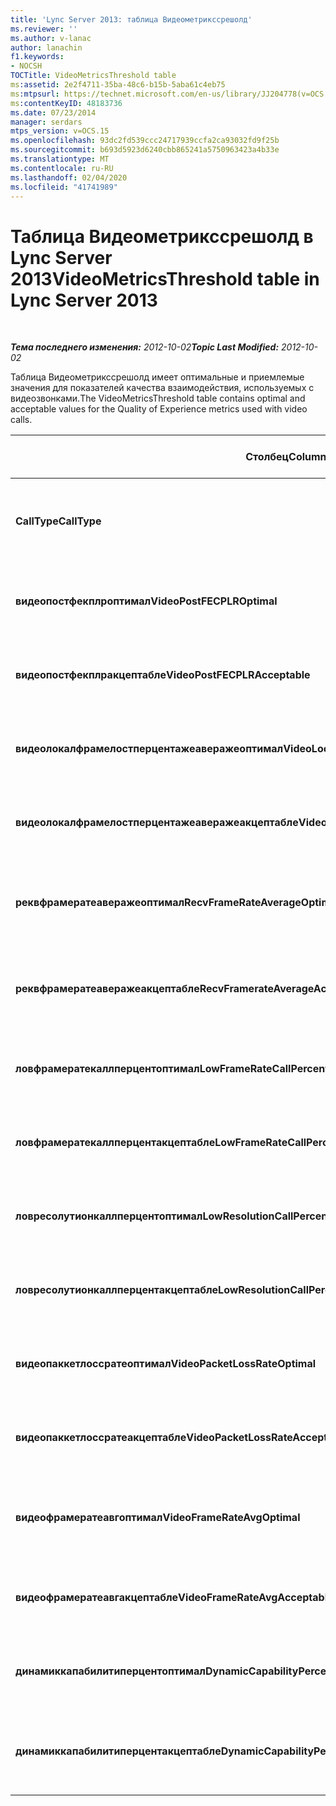 ```yaml
---
title: 'Lync Server 2013: таблица Видеометрикссрешолд'
ms.reviewer: ''
ms.author: v-lanac
author: lanachin
f1.keywords:
- NOCSH
TOCTitle: VideoMetricsThreshold table
ms:assetid: 2e2f4711-35ba-48c6-b15b-5aba61c4eb75
ms:mtpsurl: https://technet.microsoft.com/en-us/library/JJ204778(v=OCS.15)
ms:contentKeyID: 48183736
ms.date: 07/23/2014
manager: serdars
mtps_version: v=OCS.15
ms.openlocfilehash: 93dc2fd539ccc24717939ccfa2ca93032fd9f25b
ms.sourcegitcommit: b693d5923d6240cbb865241a5750963423a4b33e
ms.translationtype: MT
ms.contentlocale: ru-RU
ms.lasthandoff: 02/04/2020
ms.locfileid: "41741989"
---
```

<div data-xmlns="http://www.w3.org/1999/xhtml">

<div class="topic" data-xmlns="http://www.w3.org/1999/xhtml" data-msxsl="urn:schemas-microsoft-com:xslt" data-cs="http://msdn.microsoft.com/en-us/">

<div data-asp="http://msdn2.microsoft.com/asp">

# <a name="videometricsthreshold-table-in-lync-server-2013"></a><span data-ttu-id="74419-102">Таблица Видеометрикссрешолд в Lync Server 2013</span><span class="sxs-lookup"><span data-stu-id="74419-102">VideoMetricsThreshold table in Lync Server 2013</span></span>

</div>

<div id="mainSection">

<div id="mainBody">

<span> </span>

<span data-ttu-id="74419-103">_**Тема последнего изменения:** 2012-10-02_</span><span class="sxs-lookup"><span data-stu-id="74419-103">_**Topic Last Modified:** 2012-10-02_</span></span>

<span data-ttu-id="74419-104">Таблица Видеометрикссрешолд имеет оптимальные и приемлемые значения для показателей качества взаимодействия, используемых с видеозвонками.</span><span class="sxs-lookup"><span data-stu-id="74419-104">The VideoMetricsThreshold table contains optimal and acceptable values for the Quality of Experience metrics used with video calls.</span></span>


<table>
<colgroup>
<col style="width: 25%" />
<col style="width: 25%" />
<col style="width: 25%" />
<col style="width: 25%" />
</colgroup>
<thead>
<tr class="header">
<th><span data-ttu-id="74419-105"><strong>Столбец</strong></span><span class="sxs-lookup"><span data-stu-id="74419-105"><strong>Column</strong></span></span></th>
<th><span data-ttu-id="74419-106"><strong>Тип данных</strong></span><span class="sxs-lookup"><span data-stu-id="74419-106"><strong>Data Type</strong></span></span></th>
<th><span data-ttu-id="74419-107"><strong>Ключ/индекс</strong></span><span class="sxs-lookup"><span data-stu-id="74419-107"><strong>Key/Index</strong></span></span></th>
<th><span data-ttu-id="74419-108"><strong>Сведения</strong></span><span class="sxs-lookup"><span data-stu-id="74419-108"><strong>Details</strong></span></span></th>
</tr>
</thead>
<tbody>
<tr class="odd">
<td><p><span data-ttu-id="74419-109"><strong>CallType</strong></span><span class="sxs-lookup"><span data-stu-id="74419-109"><strong>CallType</strong></span></span></p></td>
<td><p><span data-ttu-id="74419-110">целое</span><span class="sxs-lookup"><span data-stu-id="74419-110">int</span></span></p></td>
<td><p><span data-ttu-id="74419-111">Primary</span><span class="sxs-lookup"><span data-stu-id="74419-111">Primary</span></span></p></td>
<td><p><span data-ttu-id="74419-112">Тип размещенного звонка.</span><span class="sxs-lookup"><span data-stu-id="74419-112">Type of call that was placed.</span></span></p></td>
</tr>
<tr class="even">
<td><p><span data-ttu-id="74419-113"><strong>видеопостфекплроптимал</strong></span><span class="sxs-lookup"><span data-stu-id="74419-113"><strong>VideoPostFECPLROptimal</strong></span></span></p></td>
<td><p><span data-ttu-id="74419-114">десятичное число (5; 2)</span><span class="sxs-lookup"><span data-stu-id="74419-114">decimal(5,2)</span></span></p></td>
<td></td>
<td><p><span data-ttu-id="74419-115">Значение по умолчанию — 0,05.</span><span class="sxs-lookup"><span data-stu-id="74419-115">The default value is 0.05.</span></span></p></td>
</tr>
<tr class="odd">
<td><p><span data-ttu-id="74419-116"><strong>видеопостфекплракцептабле</strong></span><span class="sxs-lookup"><span data-stu-id="74419-116"><strong>VideoPostFECPLRAcceptable</strong></span></span></p></td>
<td><p><span data-ttu-id="74419-117">десятичное число (5; 2)</span><span class="sxs-lookup"><span data-stu-id="74419-117">decimal(5,2)</span></span></p></td>
<td></td>
<td><p><span data-ttu-id="74419-118">Значение по умолчанию — 0,10.</span><span class="sxs-lookup"><span data-stu-id="74419-118">The default value is 0.10.</span></span></p></td>
</tr>
<tr class="even">
<td><p><span data-ttu-id="74419-119"><strong>видеолокалфрамелостперцентажеаверажеоптимал</strong></span><span class="sxs-lookup"><span data-stu-id="74419-119"><strong>VideoLocalFrameLostPercentageAverageOptimal</strong></span></span></p></td>
<td><p><span data-ttu-id="74419-120">десятичное число (5; 2)</span><span class="sxs-lookup"><span data-stu-id="74419-120">decimal(5,2)</span></span></p></td>
<td></td>
<td><p><span data-ttu-id="74419-121">Значение по умолчанию — 5,0.</span><span class="sxs-lookup"><span data-stu-id="74419-121">The default value is 5.0.</span></span></p></td>
</tr>
<tr class="odd">
<td><p><span data-ttu-id="74419-122"><strong>видеолокалфрамелостперцентажеаверажеакцептабле</strong></span><span class="sxs-lookup"><span data-stu-id="74419-122"><strong>VideoLocalFrameLostPercentageAverageAcceptable</strong></span></span></p></td>
<td><p><span data-ttu-id="74419-123">десятичное число (5; 2)</span><span class="sxs-lookup"><span data-stu-id="74419-123">decimal(5,2)</span></span></p></td>
<td></td>
<td><p><span data-ttu-id="74419-124">Значение по умолчанию — 10,0.</span><span class="sxs-lookup"><span data-stu-id="74419-124">The default value is 10.0.</span></span></p></td>
</tr>
<tr class="even">
<td><p><span data-ttu-id="74419-125"><strong>реквфрамератеаверажеоптимал</strong></span><span class="sxs-lookup"><span data-stu-id="74419-125"><strong>RecvFrameRateAverageOptimal</strong></span></span></p></td>
<td><p><span data-ttu-id="74419-126">десятичное число (9; 4)</span><span class="sxs-lookup"><span data-stu-id="74419-126">decimal(9,4)</span></span></p></td>
<td></td>
<td><p><span data-ttu-id="74419-127">Значение по умолчанию — 12,0000.</span><span class="sxs-lookup"><span data-stu-id="74419-127">The default value is 12.0000.</span></span></p></td>
</tr>
<tr class="odd">
<td><p><span data-ttu-id="74419-128"><strong>реквфрамератеаверажеакцептабле</strong></span><span class="sxs-lookup"><span data-stu-id="74419-128"><strong>RecvFramerateAverageAcceptable</strong></span></span></p></td>
<td><p><span data-ttu-id="74419-129">десятичное число (9; 4)</span><span class="sxs-lookup"><span data-stu-id="74419-129">decimal(9,4)</span></span></p></td>
<td></td>
<td><p><span data-ttu-id="74419-130">Значение по умолчанию — 7,0000.</span><span class="sxs-lookup"><span data-stu-id="74419-130">The default value is 7.0000.</span></span></p></td>
</tr>
<tr class="even">
<td><p><span data-ttu-id="74419-131"><strong>ловфрамератекаллперцентоптимал</strong></span><span class="sxs-lookup"><span data-stu-id="74419-131"><strong>LowFrameRateCallPercentOptimal</strong></span></span></p></td>
<td><p><span data-ttu-id="74419-132">десятичное число (5; 2)</span><span class="sxs-lookup"><span data-stu-id="74419-132">decimal(5,2)</span></span></p></td>
<td></td>
<td><p><span data-ttu-id="74419-133">Значение по умолчанию — 5,0.</span><span class="sxs-lookup"><span data-stu-id="74419-133">The default value is 5.0.</span></span></p></td>
</tr>
<tr class="odd">
<td><p><span data-ttu-id="74419-134"><strong>ловфрамератекаллперцентакцептабле</strong></span><span class="sxs-lookup"><span data-stu-id="74419-134"><strong>LowFrameRateCallPercentAcceptable</strong></span></span></p></td>
<td><p><span data-ttu-id="74419-135">десятичное число (5; 2)</span><span class="sxs-lookup"><span data-stu-id="74419-135">decimal(5,2)</span></span></p></td>
<td></td>
<td><p><span data-ttu-id="74419-136">Значение по умолчанию — 10.0/</span><span class="sxs-lookup"><span data-stu-id="74419-136">The default value is 10.0/</span></span></p></td>
</tr>
<tr class="even">
<td><p><span data-ttu-id="74419-137"><strong>ловресолутионкаллперцентоптимал</strong></span><span class="sxs-lookup"><span data-stu-id="74419-137"><strong>LowResolutionCallPercentOptimal</strong></span></span></p></td>
<td><p><span data-ttu-id="74419-138">десятичное число (5; 2)</span><span class="sxs-lookup"><span data-stu-id="74419-138">decimal(5,2)</span></span></p></td>
<td></td>
<td><p><span data-ttu-id="74419-139">Значение по умолчанию — 5,0.</span><span class="sxs-lookup"><span data-stu-id="74419-139">The default value is 5.0.</span></span></p></td>
</tr>
<tr class="odd">
<td><p><span data-ttu-id="74419-140"><strong>ловресолутионкаллперцентакцептабле</strong></span><span class="sxs-lookup"><span data-stu-id="74419-140"><strong>LowResolutionCallPercentAcceptable</strong></span></span></p></td>
<td><p><span data-ttu-id="74419-141">десятичное число (5; 2)</span><span class="sxs-lookup"><span data-stu-id="74419-141">decimal(5,2)</span></span></p></td>
<td></td>
<td><p><span data-ttu-id="74419-142">Значение по умолчанию — 10,0.</span><span class="sxs-lookup"><span data-stu-id="74419-142">The default value is 10.0.</span></span></p></td>
</tr>
<tr class="even">
<td><p><span data-ttu-id="74419-143"><strong>видеопаккетлоссратеоптимал</strong></span><span class="sxs-lookup"><span data-stu-id="74419-143"><strong>VideoPacketLossRateOptimal</strong></span></span></p></td>
<td><p><span data-ttu-id="74419-144">фоат</span><span class="sxs-lookup"><span data-stu-id="74419-144">foat</span></span></p></td>
<td></td>
<td><p><span data-ttu-id="74419-145">Значение по умолчанию — 0,05.</span><span class="sxs-lookup"><span data-stu-id="74419-145">The default value is 0.05.</span></span></p></td>
</tr>
<tr class="odd">
<td><p><span data-ttu-id="74419-146"><strong>видеопаккетлоссратеакцептабле</strong></span><span class="sxs-lookup"><span data-stu-id="74419-146"><strong>VideoPacketLossRateAcceptable</strong></span></span></p></td>
<td><p><span data-ttu-id="74419-147">число с плавающей точкой</span><span class="sxs-lookup"><span data-stu-id="74419-147">float</span></span></p></td>
<td></td>
<td><p><span data-ttu-id="74419-148">Значение по умолчанию — 0,10.</span><span class="sxs-lookup"><span data-stu-id="74419-148">The default value is 0.10.</span></span></p></td>
</tr>
<tr class="even">
<td><p><span data-ttu-id="74419-149"><strong>видеофрамератеавгоптимал</strong></span><span class="sxs-lookup"><span data-stu-id="74419-149"><strong>VideoFrameRateAvgOptimal</strong></span></span></p></td>
<td><p><span data-ttu-id="74419-150">число с плавающей точкой</span><span class="sxs-lookup"><span data-stu-id="74419-150">float</span></span></p></td>
<td></td>
<td><p><span data-ttu-id="74419-151">Значением по умолчанию является 12.</span><span class="sxs-lookup"><span data-stu-id="74419-151">The default value is 12.</span></span></p></td>
</tr>
<tr class="odd">
<td><p><span data-ttu-id="74419-152"><strong>видеофрамератеавгакцептабле</strong></span><span class="sxs-lookup"><span data-stu-id="74419-152"><strong>VideoFrameRateAvgAcceptable</strong></span></span></p></td>
<td><p><span data-ttu-id="74419-153">число с плавающей точкой</span><span class="sxs-lookup"><span data-stu-id="74419-153">float</span></span></p></td>
<td></td>
<td><p><span data-ttu-id="74419-154">Значением по умолчанию является 7.</span><span class="sxs-lookup"><span data-stu-id="74419-154">The default value is 7.</span></span></p></td>
</tr>
<tr class="even">
<td><p><span data-ttu-id="74419-155"><strong>динамиккапабилитиперцентоптимал</strong></span><span class="sxs-lookup"><span data-stu-id="74419-155"><strong>DynamicCapabilityPercentOptimal</strong></span></span></p></td>
<td><p><span data-ttu-id="74419-156">десятичное число (5; 2)</span><span class="sxs-lookup"><span data-stu-id="74419-156">decimal(5,2)</span></span></p></td>
<td></td>
<td><p><span data-ttu-id="74419-157">Значение по умолчанию — 5,00.</span><span class="sxs-lookup"><span data-stu-id="74419-157">The default value is 5.00.</span></span></p></td>
</tr>
<tr class="odd">
<td><p><span data-ttu-id="74419-158"><strong>динамиккапабилитиперцентакцептабле</strong></span><span class="sxs-lookup"><span data-stu-id="74419-158"><strong>DynamicCapabilityPercentAcceptable</strong></span></span></p></td>
<td><p><span data-ttu-id="74419-159">десятичное число (5; 2)</span><span class="sxs-lookup"><span data-stu-id="74419-159">decimal(5,2)</span></span></p></td>
<td></td>
<td><p><span data-ttu-id="74419-160">Значение по умолчанию — 10,00.</span><span class="sxs-lookup"><span data-stu-id="74419-160">The default value is 10.00.</span></span></p></td>
</tr>
</tbody>
</table>


</div>

<span> </span>

</div>

</div>

</div>

